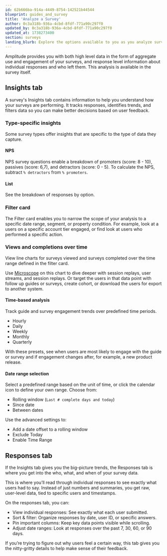 ```yaml
---
id: 62b666ba-914a-4449-8754-142521b44544
blueprint: guides_and_survey
title: 'Analyze a Survey'
author: 0c3a318b-936a-4cbd-8fdf-771a90c297f0
updated_by: 0c3a318b-936a-4cbd-8fdf-771a90c297f0
updated_at: 1738273400
section: surveys
landing_blurb: Explore the options available to you as you analyze survey results.
---
```

Amplitude provides you with both high level data in the form of aggregate use and engagement of your surveys, and response level information about individual responses and who left them. This analysis is available in the survey itself.

## Insights tab

A survey's Insights tab contains information to help you understand how your surveys are performing. It tracks responses, identifies trends, and filters data so you can make better decisions based on user feedback.

### Type-specific insights

Some survey types offer insights that are specific to the type of data they capture.

#### NPS

NPS survey questions enable a breakdown of promoters (score: 8 - 10), passives (score: 6,7), and detractors (score: 0 - 5). To calculate the NPS, subtract `% detractors` from `% promoters`.

#### List

See the breakdown of responses by option.

### Filter card

The Filter card enables you to narrow the scope of your analysis to a specific date range, segment, or property condition. For example, look at a users on a specific account tier engaged, or find look at users who performed a specific action.

### Views and completions over time

View line charts for surveys viewed and surveys completed over the time range defined in the filter card.

Use [Microscope](/docs/analytics/microscope) on this chart to dive deeper with session replays, user streams, and session replays. Or target the users in that data point with follow up guides or surveys, create cohort, or download the users for export to another system.

#### Time-based analysis

Track guide and survey engagement trends over predefined time periods.

* Hourly
* Daily
* Weekly
* Monthly
* Quarterly

With these presets, see when users are most likely to engage with the guide or survey and if engagement changes after, for example, a new product release.

#### Date range selection

Select a predefined range based on the unit of time, or click the calendar icon to define your own range. Choose from:

* Rolling window (`Last # complete days and today`)
* Since date
* Between dates

Use the advanced settings to:

* Add a date offset to a rolling window
* Exclude Today
* Enable Time Range

## Responses tab

If the Insights tab gives you the big-picture trends, the Responses tab is where you get into the who, what, and when of your survey data.

This is where you’ll read through individual responses to see exactly what users had to say. Instead of just numbers and summaries, you get raw, user-level data, tied to specific users and timestamps.

On the responses tab, you can:

* View individual responses: See exactly what each user submitted.
* Sort & filter: Organize responses by date, user ID, or specific answers.
* Pin important columns: Keep key data points visible while scrolling.
* Adjust date ranges: Look at responses over the past 7, 30, 60, or 90 days.

If you’re trying to figure out why users feel a certain way, this tab gives you the nitty-gritty details to help make sense of their feedback.